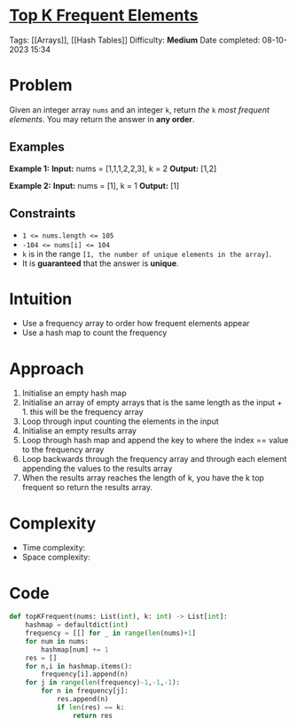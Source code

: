 # [Top K Frequent Elements](https://leetcode.com/problems/top-k-frequent-elements/)
Tags: [[Arrays]], [[Hash Tables]]
Difficulty: **Medium**
Date completed: 08-10-2023 15:34
# Problem
Given an integer array `nums` and an integer `k`, return _the_ `k` _most frequent elements_. You may return the answer in **any order**.
## Examples
**Example 1:**
**Input:** nums = [1,1,1,2,2,3], k = 2
**Output:** [1,2]

**Example 2:**
**Input:** nums = [1], k = 1
**Output:** [1]
## Constraints
- `1 <= nums.length <= 105`
- `-104 <= nums[i] <= 104`
- `k` is in the range `[1, the number of unique elements in the array]`.
- It is **guaranteed** that the answer is **unique**.
# Intuition
- Use a frequency array to order how frequent elements appear
- Use a hash map to count the frequency
# Approach
1. Initialise an empty hash map
2. Initialise an array of empty arrays that is the same length as the input + 1. this will be the frequency array
3. Loop through input counting the elements in the input
4. Initialise an empty results array
5. Loop through hash map and append the key to where the index == value to the frequency array
6. Loop backwards through the frequency array and through each element appending the values to the results array
7. When the results array reaches the length of k, you have the k top frequent so return the results array.
# Complexity
- Time complexity:
- Space complexity:
# Code

```Python
def topKFrequent(nums: List(int), k: int) -> List[int]:
	hashmap = defaultdict(int)
	frequency = [[] for _ in range(len(nums)+1]
	for num in nums:
		hashmap[num] += 1
	res = []
	for n,i in hashmap.items():
		frequency[i].append(n)
	for j in range(len(frequency)-1,-1,-1):
		for n in frequency[j]:
			res.append(n)
			if len(res) == k:
				return res
```